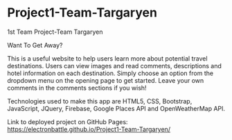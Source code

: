# Project1-Team-Targaryen
1st Team Project-Team Targaryen

Want To Get Away?

This is a useful website to help users learn more about potential travel destinations. Users can view images and read comments, descriptions and hotel information on each destination. Simply choose an option from the dropdown menu on the opening page to get started. Leave your own comments in the comments sections if you wish!

Technologies used to make this app are HTML5, CSS, Bootstrap, JavaScript, JQuery, Firebase, Google Places API
and OpenWeatherMap API. 

Link to deployed project on GitHub Pages: https://electronbattle.github.io/Project1-Team-Targaryen/

